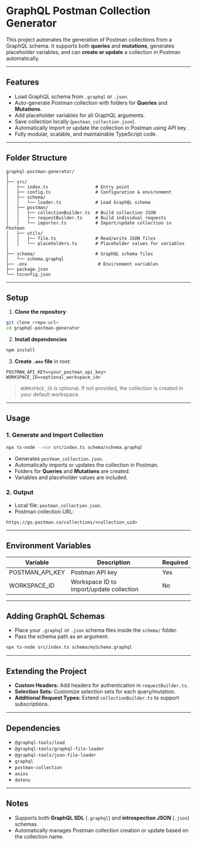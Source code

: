 # GraphQL Postman Collection Generator

This project automates the generation of Postman collections from a GraphQL schema. It supports both **queries** and **mutations**, generates placeholder variables, and can **create or update** a collection in Postman automatically.

---

## **Features**

* Load GraphQL schema from `.graphql` or `.json`.
* Auto-generate Postman collection with folders for **Queries** and **Mutations**.
* Add placeholder variables for all GraphQL arguments.
* Save collection locally (`postman_collection.json`).
* Automatically import or update the collection in Postman using API key.
* Fully modular, scalable, and maintainable TypeScript code.

---

## **Folder Structure**

```
graphql-postman-generator/
│
├── src/
│   ├── index.ts                  # Entry point
│   ├── config.ts                 # Configuration & environment
│   ├── schema/
│   │   └── loader.ts             # Load GraphQL schema
│   ├── postman/
│   │   ├── collectionBuilder.ts  # Build collection JSON
│   │   ├── requestBuilder.ts     # Build individual requests
│   │   └── importer.ts           # Import/update collection in Postman
│   ├── utils/
│   │   ├── file.ts               # Read/write JSON files
│   │   └── placeholders.ts       # Placeholder values for variables
│
├── schema/                       # GraphQL schema files
│   └── schema.graphql
├── .env                           # Environment variables
├── package.json
└── tsconfig.json
```

---

## **Setup**

1. **Clone the repository**

```bash
git clone <repo-url>
cd graphql-postman-generator
```

2. **Install dependencies**

```bash
npm install
```

3. **Create `.env` file** in root:

```
POSTMAN_API_KEY=<your_postman_api_key>
WORKSPACE_ID=<optional_workspace_id>
```

> `WORKSPACE_ID` is optional. If not provided, the collection is created in your default workspace.

---

## **Usage**

### **1. Generate and Import Collection**

```bash
npx ts-node --esm src/index.ts schema/schema.graphql
```

* Generates `postman_collection.json`.
* Automatically imports or updates the collection in Postman.
* Folders for **Queries** and **Mutations** are created.
* Variables and placeholder values are included.

### **2. Output**

* Local file: `postman_collection.json`.
* Postman collection URL:

```
https://go.postman.co/collections/<collection_uid>
```

---

## **Environment Variables**

| Variable          | Description                              | Required |
| ----------------- | ---------------------------------------- | -------- |
| POSTMAN\_API\_KEY | Postman API key                          | Yes      |
| WORKSPACE\_ID     | Workspace ID to import/update collection | No       |

---

## **Adding GraphQL Schemas**

* Place your `.graphql` or `.json` schema files inside the `schema/` folder.
* Pass the schema path as an argument:

```bash
npx ts-node src/index.ts schema/mySchema.graphql
```

---

## **Extending the Project**

* **Custom Headers:** Add headers for authentication in `requestBuilder.ts`.
* **Selection Sets:** Customize selection sets for each query/mutation.
* **Additional Request Types:** Extend `collectionBuilder.ts` to support subscriptions.

---

## **Dependencies**

* `@graphql-tools/load`
* `@graphql-tools/graphql-file-loader`
* `@graphql-tools/json-file-loader`
* `graphql`
* `postman-collection`
* `axios`
* `dotenv`

---

## **Notes**

* Supports both **GraphQL SDL** (`.graphql`) and **introspection JSON** (`.json`) schemas.
* Automatically manages Postman collection creation or update based on the collection name.